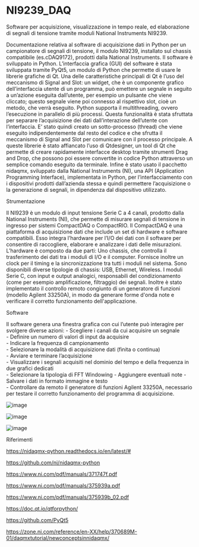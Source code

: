 # NI9239_DAQ
Software per acquisizione, visualizzazione in tempo reale, ed elaborazione di segnali di tensione tramite moduli National Instruments NI9239.


Documentazione relativa al software di acquisizione dati in Python per un campionatore di segnali di tensione, il modulo NI9239, installato sul chassis compatibile (es.cDAQ9172), prodotti dalla National Instruments.
Il software è sviluppato in  Python.
L’interfaccia grafica (GUI) del software è stata sviluppata tramite PyQt5, un modulo di Python che permette di usare le librerie grafiche di Qt. Una delle caratteristiche principali di Qt è l’uso del meccanismo di Signal and Slot: un widget, che è un componente grafico dell’interfaccia utente di un programma, può emettere un segnale in seguito a un’azione eseguita dall’utente, per esempio un pulsante che viene cliccato; questo segnale viene poi connesso al rispettivo slot, cioè un metodo, che verrà eseguito.
Python supporta il multithreading, ovvero l’esecuzione in parallelo di più processi. Questa funzionalità è stata sfruttata per separare l’acquisizione dei dati dall’interazione dell’utente con l’interfaccia. E’ stato quindi creato un sotto-processo (thread) che viene eseguito indipendentemente dal resto del codice e che sfrutta il meccanismo di Signal and Slot per comunicare con il processo principale.
A queste librerie è stato affiancato l’uso di Qtdesigner, un tool di Qt che permette di creare rapidamente interfacce desktop tramite strumenti Drag and Drop, che possono poi essere convertite in codice Python attraverso un semplice comando eseguito da terminale.
Infine è stato usato il pacchetto nidaqmx, sviluppato dalla National Instruments (NI), una API (Application Programming Interface), implementata in Python, per l’interfacciamento con i dispositivi prodotti dall’azienda stessa e quindi permettere l’acquisizione o la generazione di segnali, in dipendenza dal dispositivo utilizzato.


Strumentazione

Il NI9239 è un modulo di input tensione Serie C a 4 canali, prodotto dalla National Instruments (NI), che permette di misurare segnali di tensione in ingresso per sistemi CompactDAQ o CompactRIO.
Il CompactDAQ è una piattaforma di acquisizione dati che include un set di hardware e software compatibili. Esso integra l’hardware per l’I/O dei dati con il software per consentire di raccogliere, elaborare e analizzare i dati delle misurazioni.
L’hardware è composto da due parti:
	Uno chassis, che controlla il trasferimento dei dati tra i moduli di I/O e il computer. Fornisce inoltre un clock per il timing e la sincronizzazione tra tutti i moduli nel sistema. Sono disponibili diverse tipologie di chassis: USB, Ethernet, Wireless.
I moduli Serie C, con input e output analogici, responsabili del condizionamento (come per esempio amplificazione, filtraggio) dei segnali.
Inoltre è stato implementato il controllo remoto congiunto di un generatore di funzioni (modello Agilent 33250A), in modo da generare forme d'onda note e verificare il corretto funzionamento dell'applicazione.


Software

Il software genera una finestra grafica con cui l’utente può interagire per svolgere diverse azioni:
	- Scegliere i canali da cui acquisire un segnale	
	- Definire un numero di valori di input da acquisire	
	- Indicare la frequenza di campionamento	
	- Selezionare la modalità di acquisizione dati (finita o continua)	
	- Avviare e terminare l’acquisizione	
	- Visualizzare i segnali acquisiti nel dominio del tempo e della frequenza in due grafici dedicati	
	- Selezionare la tipologia di FFT Windowing	
	- Aggiungere eventuali note	
	- Salvare i dati in formato immagine e testo	
	- Controllare da remoto il generatore di funzioni Agilent 33250A, necessario per testare il corretto funzionamento del programma di acquisizione.
                                                                                                                                 

![image](https://user-images.githubusercontent.com/35451816/115555223-8e946b00-a2af-11eb-9dbb-994cbd688c7b.png)




![image](https://user-images.githubusercontent.com/35451816/115566558-a0c7d680-a2ba-11eb-83d8-a9c759dee8d2.png)


![image](https://user-images.githubusercontent.com/35451816/115566146-49296b00-a2ba-11eb-8b38-eb6d786a9df5.png)



Riferimenti

https://nidaqmx-python.readthedocs.io/en/latest/#

https://github.com/ni/nidaqmx-python

https://www.ni.com/pdf/manuals/371747f.pdf

https://www.ni.com/pdf/manuals/375939a.pdf

https://www.ni.com/pdf/manuals/375939b_02.pdf

https://doc.qt.io/qtforpython/

https://github.com/PyQt5

https://zone.ni.com/reference/en-XX/help/370689M-01/daqmxtutorial/newconceptsinnidaqmx/






